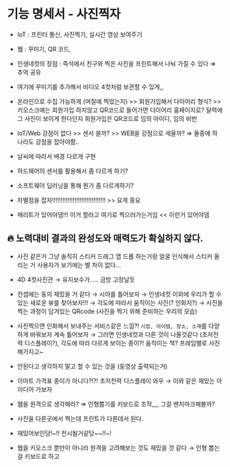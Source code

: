 # 기능 명세서 - 사진찍자

- IoT : 프린터 통신, 사진찍기, 실시간 영상 보여주기

- 웹 : 꾸미기, QR 코드,  

- 인생네컷의 장점 : 즉석에서 친구와 찍은 사진을 프린트해서 나눠 가질 수 있다 ⇒ 추억 공유

- 여기에 꾸미기를 추가해서 비디오 4컷처럼 보관할 수 있게,,

- 온라인으로 수집 가능하게 (며칠에 찍었는지) >> 회원가입해서 다이어리 형식? >> 키오스크에는 회원가입 하지않고 QR코드로 들어가면 다이어리 홈페이지로? 달력에 그 사진이 보이게 한다던지 회원가입은 QR코드로 임의 아이디, 임의 비번

- IoT/Web 강점이 없다 >> 센서 쓸까? >> WEB을 강점으로 세울까? ⇒ 둘중에 하나라도 강점을 잡아야함..

- 날씨에 따라서 배경 다르게 구현

- 하드웨어의 센서를 활용해서 좀 다르게 하기?

- 소프트웨어 딥러닝을 통해 뭔가 좀 다르게하기?

- 차별점을 잡자!!!!!!!!!!!!!!!!!!!!!!!!!!!!!!! >> 요게 중요

- 매리트가 있어야뎀!!! 이거 할라고 여기로 찍으러가는거임 << 이런거 있어야뎀

## 🔥 노력대비 결과의 완성도와 매력도가 확실하지 않다.

- 사진 같은거 그냥 솔직히 스티커 드래그 앱 드롭 하는거랑 얼굴 인식해서 스티커 올리는 거 사용자가 보기에는 별 차이 없다…

- 4D 4컷사진관
→ 유지보수가….. 금방 고장날듯

- 컨셉에는 동의 재밌을 거 같다 → 시야를 틀어보자 → 인생네컷 이외에 우리가 할 수 있는 새로운 뷰를 찾아보자!!! → 각도에 따라서 움직이는 사진(? 인화지?) → 사진을 찍는 과정이 담겨있는 QRcode (사진을 찍기 위해 준비하는 우리의 모습)

- 사진찍으면 인화해서 보내주는 서비스같은 느낌?! `시점, 아이템, 장소, 소재`를 다양하게 바꿔보자 계속 틀어보자 → 그러면 인생네컷과 다른 것이 나올것같다 (초저전력 디스플레이?), 각도에 따라 다르게 보이는 종이?! 움직이는 책? 프레임별로 사진해가지고~

- 안된다고 생각하지 말고 할 수 있는 것을 (동영상 출력되는거)

- 이마트 가격표 종이가 아니다?!?! 초저전력 디스플레이 와우 → 이와 같은 재밌는 아이디어 가보자

- 웹을 원격으로 생각해라? ⇒ 인형뽑기를 키보드로 조작,,,, 그걸 벤치마크해볼까?

- 사진을 다른곳에서 찍는데 프린트가 다른데서 된다.

- 재밌어보인당!~!! 전시될거같당~~!!~!

- 웹을 키오스크 뿐만이 아니라 원격을 고려해보는 것도 재밌을 것 같다 → 인형 뽑는 걸 키보드로 하고
